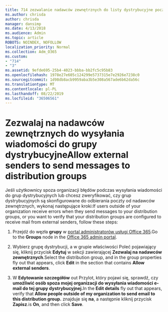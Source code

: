 ```yaml
---
title: 714 zezwalanie nadawców zewnętrznych do listy dystrybucyjne poczty e-mail
ms.author: chrisda
author: chrisda
manager: dansimp
ms.date: 4/13/2018
ms.audience: Admin
ms.topic: article
ROBOTS: NOINDEX, NOFOLLOW
localization_priority: Normal
ms.collection: Adm_O365
ms.custom:
- "714"
- "3"
ms.assetid: 9efde695-25b4-4023-bbba-bb2fc5c95b83
ms.openlocfilehash: 1978e27e605c124299e5737315e7e2926e7238c0
ms.sourcegitcommit: 1d98db8acb9959aba3b5e308a567ade6b62da56c
ms.translationtype: MT
ms.contentlocale: pl-PL
ms.lasthandoff: 08/22/2019
ms.locfileid: "36506561"
---
```

# <a name="allow-external-senders-to-send-messages-to-distribution-groups"></a><span data-ttu-id="c527c-102">Zezwalaj na nadawców zewnętrznych do wysyłania wiadomości do grupy dystrybucyjne</span><span class="sxs-lookup"><span data-stu-id="c527c-102">Allow external senders to send messages to distribution groups</span></span>

<span data-ttu-id="c527c-103">Jeśli użytkownicy spoza organizacji błędów podczas wysyłania wiadomości do grup dystrybucyjnych lub chcesz zweryfikować, czy grup dystrybucyjnych są skonfigurowane do odbierania poczty od nadawców zewnętrznych, wykonaj następujące kroki:</span><span class="sxs-lookup"><span data-stu-id="c527c-103">If users outside of your organization receive errors when they send messages to your distribution groups, or you want to verify that your distribution groups are configured to receive mail from external senders, follow these steps:</span></span>

1. <span data-ttu-id="c527c-104">Przejdź do węzła **grupy** w [portal administratorów usługi Office 365](https://portal.office.com/adminportal/home#/groups).</span><span class="sxs-lookup"><span data-stu-id="c527c-104">Go to the **Groups** node in the [Office 365 admin portal](https://portal.office.com/adminportal/home#/groups).</span></span>

2. <span data-ttu-id="c527c-105">Wybierz grupę dystrybucji, a w grupie właściwości Poleć pojawiający się, kliknij przycisk **Edytuj** w sekcji zawierającej **Zezwalaj na nadawców zewnętrznych**.</span><span class="sxs-lookup"><span data-stu-id="c527c-105">Select the distribution group, and in the group properties fly out that appears, click **Edit** in the section that contains **Allow external senders**.</span></span>

3. <span data-ttu-id="c527c-106">W **Edytowanie szczegółów** out Przylot, który pojawi się, sprawdź, czy **umożliwić osób spoza mojej organizacji do wysyłania wiadomości e-mail do tej grupy dystrybucyjnej.**</span><span class="sxs-lookup"><span data-stu-id="c527c-106">In the **Edit details** fly out that appears, verify that **Allow people outside of my organization to send email to this distribution group.**</span></span> <span data-ttu-id="c527c-107">znajduje się **na**, a następnie kliknij przycisk **Zapisz**.</span><span class="sxs-lookup"><span data-stu-id="c527c-107">is **On**, and then click **Save**.</span></span>

